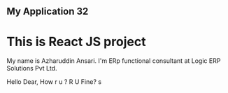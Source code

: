 ## My Application 32

# This is React JS project

My name is Azharuddin Ansari. I'm ERp functional consultant at Logic ERP Solutions Pvt Ltd.


Hello Dear,
How r u ?
 R U Fine?
 s